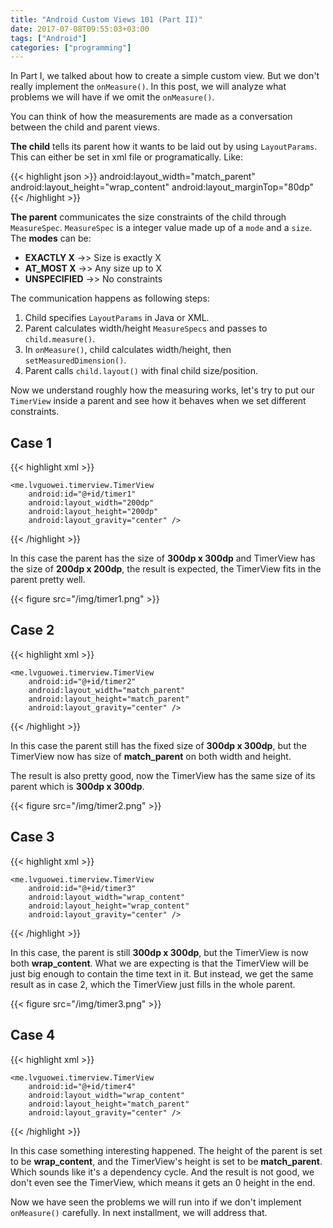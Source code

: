 ```yaml
---
title: "Android Custom Views 101 (Part II)"
date: 2017-07-08T09:55:03+03:00
tags: ["Android"]
categories: ["programming"]
---
```


In Part I, we talked about how to create a simple custom view. But we don't really implement the `onMeasure()`. In this post, we will analyze what problems we will have if we omit the `onMeasure()`.

You can think of how the measurements are made as a conversation between the child and parent views.

**The child** tells its parent how it wants to be laid out by using `LayoutParams`. This can either be set in xml file or programatically. Like:

{{< highlight json >}}
android:layout_width="match_parent"
android:layout_height="wrap_content"
android:layout_marginTop="80dp"
{{< /highlight >}}

**The parent** communicates the size constraints of the child through `MeasureSpec`. `MeasureSpec` is a integer value made up of a `mode` and a `size`. The **modes** can be:

- **EXACTLY X** ->> Size is exactly X
- **AT_MOST X** ->> Any size up to X
- **UNSPECIFIED** ->> No constraints

The communication happens as following steps:

1. Child specifies `LayoutParams` in Java or XML.
2. Parent calculates width/height `MeasureSpecs` and passes to `child.measure()`.
3. In `onMeasure()`, child calculates width/height, then `setMeasuredDimension()`.
4. Parent calls `child.layout()` with final child size/position.

Now we understand roughly how the measuring works, let's try to put our `TimerView` inside a parent and see how it behaves when we set different constraints.

## Case 1
{{< highlight xml >}}
<FrameLayout
    android:id="@+id/parent1"
    android:layout_width="300dp"
    android:layout_height="300dp"
    android:layout_gravity="center_horizontal"
    android:background="@android:color/darker_gray">

    <me.lvguowei.timerview.TimerView
        android:id="@+id/timer1"
        android:layout_width="200dp"
        android:layout_height="200dp"
        android:layout_gravity="center" />
</FrameLayout>
{{< /highlight >}}

In this case the parent has the size of **300dp x 300dp** and TimerView has the size of **200dp x 200dp**, the result is expected, the TimerView fits in the parent pretty well.

{{< figure src="/img/timer1.png" >}}

## Case 2

{{< highlight xml >}}

<FrameLayout
    android:id="@+id/parent2"
    android:layout_width="300dp"
    android:layout_height="300dp"
    android:layout_gravity="center_horizontal"
    android:background="@android:color/darker_gray">

    <me.lvguowei.timerview.TimerView
        android:id="@+id/timer2"
        android:layout_width="match_parent"
        android:layout_height="match_parent"
        android:layout_gravity="center" />
</FrameLayout>
{{< /highlight >}}

In this case the parent still has the fixed size of **300dp x 300dp**, but the TimerView now has size of **match_parent** on both width and height.

The result is also pretty good, now the TimerView has the same size of its parent which is **300dp x 300dp**.


{{< figure src="/img/timer2.png" >}}

## Case 3

{{< highlight xml >}}

<FrameLayout
    android:id="@+id/parent3"
    android:layout_width="300dp"
    android:layout_height="300dp"
    android:layout_gravity="center_horizontal"
    android:background="@android:color/darker_gray">

    <me.lvguowei.timerview.TimerView
        android:id="@+id/timer3"
        android:layout_width="wrap_content"
        android:layout_height="wrap_content"
        android:layout_gravity="center" />
</FrameLayout>
{{< /highlight >}}

In this case, the parent is still **300dp x 300dp**, but the TimerView is now both **wrap_content**. What we are expecting is that the TimerView will be just big enough to contain the time text in it. But instead, we get the same result as in case 2, which the TimerView just fills in the whole parent.

{{< figure src="/img/timer3.png" >}}

## Case 4

{{< highlight xml >}}

<FrameLayout
    android:id="@+id/parent4"
    android:layout_width="300dp"
    android:layout_height="wrap_content"
    android:layout_gravity="center_horizontal"
    android:background="@android:color/darker_gray">

    <me.lvguowei.timerview.TimerView
        android:id="@+id/timer4"
        android:layout_width="wrap_content"
        android:layout_height="match_parent"
        android:layout_gravity="center" />
</FrameLayout>
{{< /highlight >}}

In this case something interesting happened. The height of the parent is set to be **wrap_content**, and the TimerView's height is set to be **match_parent**. Which sounds like it's a dependency cycle. And the result is not good, we don't even see the TimerView, which means it gets an 0 height in the end.

Now we have seen the problems we will run into if we don't implement `onMeasure()` carefully. In next installment, we will address that.
